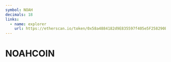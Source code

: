 ```yaml
---
symbol: NOAH
decimals: 18
links:
  - name: explorer
    url: https://etherscan.io/token/0x58a4884182d9E835597f405e5F258290E46ae7C2
---
```


# NOAHCOIN
